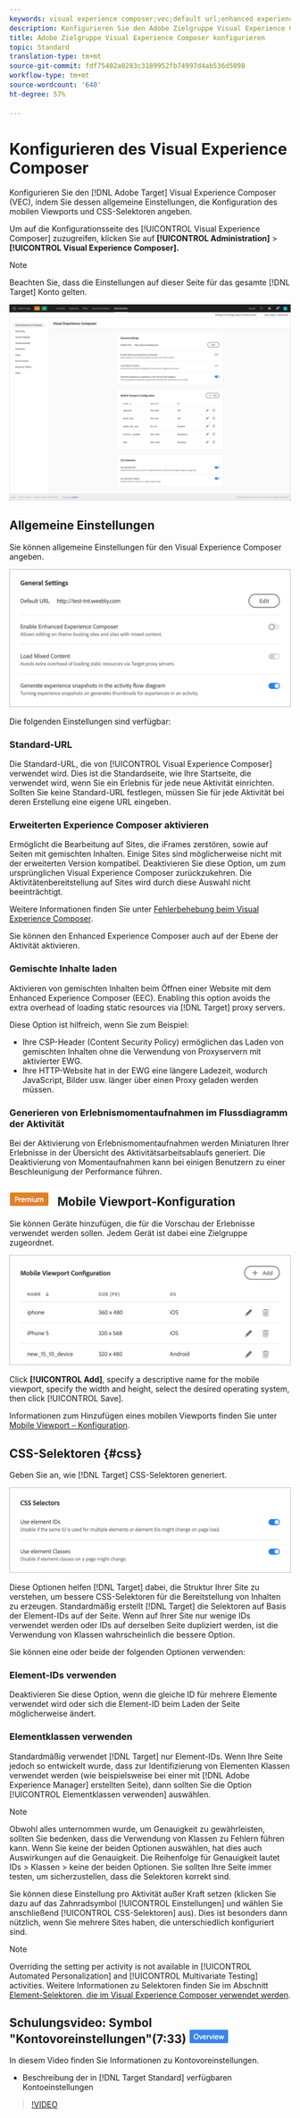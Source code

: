 ```yaml
---
keywords: visual experience composer;vec;default url;enhanced experience composer;eec;mixed content;experience snapshots;mobile viewport;css;css selectors
description: Konfigurieren Sie den Adobe Zielgruppe Visual Experience Composer (VEC), indem Sie seine allgemeinen Einstellungen, die Konfiguration des mobilen Viewports und CSS-Selektoren angeben.
title: Adobe Zielgruppe Visual Experience Composer konfigurieren
topic: Standard
translation-type: tm+mt
source-git-commit: fdf75402a0283c3189952fb74997d4ab536d5098
workflow-type: tm+mt
source-wordcount: '640'
ht-degree: 57%

---
```



# Konfigurieren des Visual Experience Composer

Konfigurieren Sie den [!DNL Adobe Target] Visual Experience Composer  (VEC), indem Sie dessen allgemeine Einstellungen, die Konfiguration des mobilen Viewports und CSS-Selektoren angeben.

Um auf die Konfigurationsseite des [!UICONTROL Visual Experience Composer] zuzugreifen, klicken Sie auf **[!UICONTROL Administration]** > **[!UICONTROL Visual Experience Composer].**

>[!NOTE]
>
>Beachten Sie, dass die Einstellungen auf dieser Seite für das gesamte [!DNL Target] Konto gelten.

![Konfigurationsseite von Visual Experience Composer](/help/administrating-target/assets/vec.png)

## Allgemeine Einstellungen

Sie können allgemeine Einstellungen für den Visual Experience Composer angeben.

![Abschnitt &quot;Allgemeine Einstellungen&quot;](/help/administrating-target/assets/general-settings.png)

Die folgenden Einstellungen sind verfügbar:

### Standard-URL

Die Standard-URL, die von [!UICONTROL Visual Experience Composer] verwendet wird. Dies ist die Standardseite, wie Ihre Startseite, die verwendet wird, wenn Sie ein Erlebnis für jede neue Aktivität einrichten. Sollten Sie keine Standard-URL festlegen, müssen Sie für jede Aktivität bei deren Erstellung eine eigene URL eingeben.

### Erweiterten Experience Composer aktivieren

Ermöglicht die Bearbeitung auf Sites, die iFrames zerstören, sowie auf Seiten mit gemischten Inhalten. Einige Sites sind möglicherweise nicht mit der erweiterten Version kompatibel. Deaktivieren Sie diese Option, um zum ursprünglichen Visual Experience Composer zurückzukehren. Die Aktivitätenbereitstellung auf Sites wird durch diese Auswahl nicht beeinträchtigt.

Weitere Informationen finden Sie unter [Fehlerbehebung beim Visual Experience Composer](/help/c-experiences/c-visual-experience-composer/r-troubleshoot-composer/troubleshoot-composer.md).

Sie können den Enhanced Experience Composer auch auf der Ebene der Aktivität aktivieren.

### Gemischte Inhalte laden

Aktivieren von gemischten Inhalten beim Öffnen einer Website mit dem Enhanced Experience Composer (EEC). Enabling this option avoids the extra overhead of loading static resources via [!DNL Target] proxy servers.

Diese Option ist hilfreich, wenn Sie zum Beispiel:

* Ihre CSP-Header (Content Security Policy) ermöglichen das Laden von gemischten Inhalten ohne die Verwendung von Proxyservern mit aktivierter EWG.
* Ihre HTTP-Website hat in der EWG eine längere Ladezeit, wodurch JavaScript, Bilder usw. länger über einen Proxy geladen werden müssen.

### Generieren von Erlebnismomentaufnahmen im Flussdiagramm der Aktivität

Bei der Aktivierung von Erlebnismomentaufnahmen werden Miniaturen Ihrer Erlebnisse in der Übersicht des Aktivitätsarbeitsablaufs generiert. Die Deaktivierung von Momentaufnahmen kann bei einigen Benutzern zu einer Beschleunigung der Performance führen.

## ![Premium-Badge](/help/assets/premium.png) Mobile Viewport-Konfiguration

Sie können Geräte hinzufügen, die für die Vorschau der Erlebnisse verwendet werden sollen. Jedem Gerät ist dabei eine Zielgruppe zugeordnet.

![Abschnitt zur Konfiguration von Mobile Viewport](/help/administrating-target/assets/mobile-viewport-configuration.png)

Click **[!UICONTROL Add]**, specify a descriptive name for the mobile viewport, specify the width and height, select the desired operating system, then click [!UICONTROL Save].

Informationen zum Hinzufügen eines mobilen Viewports finden Sie unter [Mobile Viewport – Konfiguration](/help/c-experiences/c-visual-experience-composer/mobile-viewports.md).

## CSS-Selektoren {#css}

Geben Sie an, wie [!DNL Target] CSS-Selektoren generiert.

![Abschnitt &quot;CSS-Selektoren&quot;](/help/administrating-target/assets/css-selectors.png)

Diese Optionen helfen [!DNL Target] dabei, die Struktur Ihrer Site zu verstehen, um bessere CSS-Selektoren für die Bereitstellung von Inhalten zu erzeugen. Standardmäßig erstellt [!DNL Target] die Selektoren auf Basis der Element-IDs auf der Seite. Wenn auf Ihrer Site nur wenige IDs verwendet werden oder IDs auf derselben Seite dupliziert werden, ist die Verwendung von Klassen wahrscheinlich die bessere Option.

Sie können eine oder beide der folgenden Optionen verwenden:

### Element-IDs verwenden

Deaktivieren Sie diese Option, wenn die gleiche ID für mehrere Elemente verwendet wird oder sich die Element-ID beim Laden der Seite möglicherweise ändert.

### Elementklassen verwenden

Standardmäßig verwendet [!DNL Target] nur Element-IDs. Wenn Ihre Seite jedoch so entwickelt wurde, dass zur Identifizierung von Elementen Klassen verwendet werden (wie beispielsweise bei einer mit [!DNL Adobe Experience Manager] erstellten Seite), dann sollten Sie die Option [!UICONTROL Elementklassen verwenden] auswählen.

>[!NOTE]
>
>Obwohl alles unternommen wurde, um Genauigkeit zu gewährleisten, sollten Sie bedenken, dass die Verwendung von Klassen zu Fehlern führen kann. Wenn Sie keine der beiden Optionen auswählen, hat dies auch Auswirkungen auf die Genauigkeit. Die Reihenfolge für Genauigkeit lautet IDs > Klassen > keine der beiden Optionen. Sie sollten Ihre Seite immer testen, um sicherzustellen, dass die Selektoren korrekt sind.

Sie können diese Einstellung pro Aktivität außer Kraft setzen (klicken Sie dazu auf das Zahnradsymbol [!UICONTROL Einstellungen] und wählen Sie anschließend [!UICONTROL CSS-Selektoren] aus). Dies ist besonders dann nützlich, wenn Sie mehrere Sites haben, die unterschiedlich konfiguriert sind.

>[!NOTE]
>
>Overriding the setting per activity is not available in [!UICONTROL Automated Personalization] and [!UICONTROL Multivariate Testing] activities.  Weitere Informationen zu Selektoren finden Sie im Abschnitt [Element-Selektoren, die im Visual Experience Composer verwendet werden](/help/c-experiences/c-visual-experience-composer/vec-selectors.md).

## Schulungsvideo: Symbol &quot;Kontovoreinstellungen&quot;(7:33) ![Übersicht](/help/assets/overview.png)

In diesem Video finden Sie Informationen zu Kontovoreinstellungen.

* Beschreibung der in [!DNL Target Standard] verfügbaren Kontoeinstellungen

>[!VIDEO](https://video.tv.adobe.com/v/17379)
